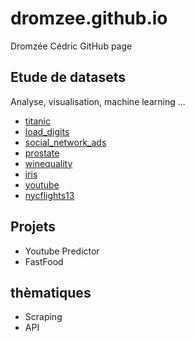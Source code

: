# dromzee.github.io
Dromzée Cédric GitHub page


## Etude de datasets

Analyse, visualisation, machine learning ...

* [titanic](https://github.com/DROMZEE/titanic)
* [load_digits](https://github.com/DROMZEE/load_digits)
* [social_network_ads](https://github.com/DROMZEE/social_network_ads)
* [prostate](https://github.com/DROMZEE/prostate)
* [winequality](https://github.com/DROMZEE/winequality)
* [iris](https://github.com/DROMZEE/iris)
* [youtube](https://github.com/DROMZEE/Youtube-Predictor)
* [nycflights13](https://github.com/DROMZEE/P4-R-analyse-donnees)


## Projets

* Youtube Predictor
* FastFood

## thèmatiques

* Scraping
* API
